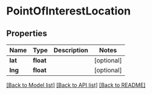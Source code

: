 # PointOfInterestLocation

## Properties
Name | Type | Description | Notes
------------ | ------------- | ------------- | -------------
**lat** | **float** |  | [optional] 
**lng** | **float** |  | [optional] 

[[Back to Model list]](../README.md#documentation-for-models) [[Back to API list]](../README.md#documentation-for-api-endpoints) [[Back to README]](../README.md)

